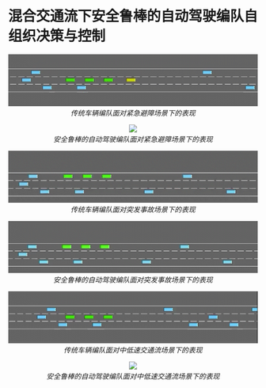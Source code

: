 # 混合交通流下安全鲁棒的自动驾驶编队自组织决策与控制


<p align="center">
    <img src="https://github.com/xxzzyyhhh/-/raw/main/drop_raw.gif?raw=true"><br/>
    <em>传统车辆编队面对紧急避障场景下的表现</em>
</p>

<p align="center">
    <img src="https://github.com/xxzzyyhhh/-/raw/main/drop_learned.gif?raw=true"><br/>
    <em>安全鲁棒的自动驾驶编队面对紧急避障场景下的表现</em>
</p>

<p align="center">
    <img src="https://github.com/xxzzyyhhh/-/raw/main/barrier_raw_2.gif?raw=true"><br/>
    <em>传统车辆编队面对突发事故场景下的表现</em>
</p>

<p align="center">
    <img src="https://github.com/xxzzyyhhh/-/raw/main/barrier_learned.gif?raw=true"><br/>
    <em>安全鲁棒的自动驾驶编队面对突发事故场景下的表现</em>
</p>

<p align="center">
    <img src="https://github.com/xxzzyyhhh/-/raw/main/jam_raw.gif?raw=true"><br/>
    <em>传统车辆编队面对中低速交通流场景下的表现</em>
</p>

<p align="center">
    <img src="https://github.com/xxzzyyhhh/-/raw/main/jam_learned.gif?raw=true"><br/>
    <em>安全鲁棒的自动驾驶编队面对中低速交通流场景下的表现</em>
</p>
